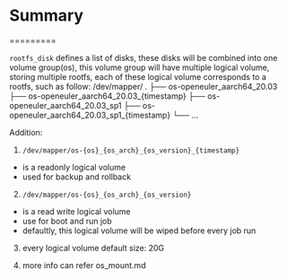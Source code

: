 # Summary
=========

`rootfs_disk` defines a list of disks, these disks will be combined into one volume group(os),
this volume group will have multiple logical volume, storing multiple rootfs, each of these
logical volume corresponds to a rootfs, such as follow:
    /dev/mapper/
    .
    ├── os-openeuler_aarch64_20.03
    ├── os-openeuler_aarch64_20.03_{timestamp}
    ├── os-openeuler_aarch64_20.03_sp1
    ├── os-openeuler_aarch64_20.03_sp1_{timestamp}
    └── ...

Addition:
1. `/dev/mapper/os-{os}_{os_arch}_{os_version}_{timestamp}`
  - is a readonly logical volume
  - used for backup and rollback

2. `/dev/mapper/os-{os}_{os_arch}_{os_version}`
  - is a read write logical volume
  - use for boot and run job
  - defaultly, this logical volume will be wiped before every job run

3. every logical volume default size: 20G

4. more info can refer os_mount.md
